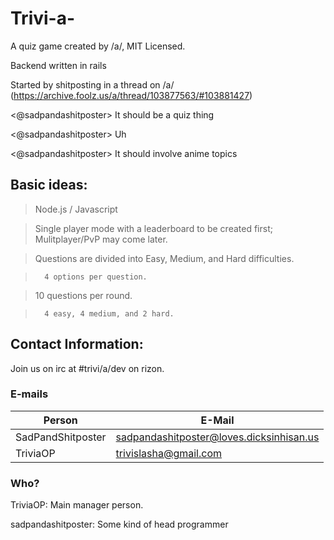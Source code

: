 Trivi-a-
========

A quiz game created by /a/, MIT Licensed.

Backend written in rails 

Started by shitposting in a thread on /a/ (https://archive.foolz.us/a/thread/103877563/#103881427)

<@sadpandashitposter> It should be a quiz thing

<@sadpandashitposter> Uh

<@sadpandashitposter> It should involve anime topics

Basic ideas:
--
>Node.js / Javascript

>Single player mode with a leaderboard to be created first; Mulitplayer/PvP may come later.

>Questions are divided into Easy, Medium, and Hard difficulties.

>       4 options per question.
        
>10 questions per round.

>       4 easy, 4 medium, and 2 hard.

Contact Information:
--
Join us on irc at #trivi/a/dev on rizon.

### E-mails
Person           |    E-Mail
---------------- | ----------------
SadPandShitposter| sadpandashitposter@loves.dicksinhisan.us
TriviaOP         | trivislasha@gmail.com

### Who?

TriviaOP: Main manager person.

sadpandashitposter: Some kind of head programmer
